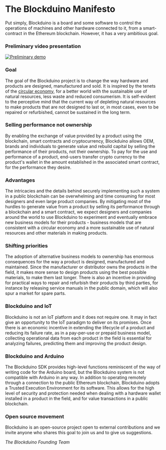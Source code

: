 # The Blockduino Manifesto
Put simply, Blockduino is a board and some software to control the operations of machines and other hardware connected to it, from a smart-contract in the Ethereum blockchain. However, it has a very ambitious goal.

### Preliminary video presentation
[![Preliminary demo](https://img.youtube.com/vi/7ooOoz93or8/0.jpg)](https://youtu.be/7ooOoz93or8)

### Goal
The goal of the Blockduino project is to change the way hardware and products are designed, manufactured and sold. It is inspired by the tenets of the [circular economy](https://www.ellenmacarthurfoundation.org/circular-economy), for a better world with the sustainable use of natural resources, less waste and reduced consumerism. It is self-evident to the perceptive mind that the current way of depleting natural resources to make products that are not designed to last or, in most cases, even to be repaired or refurbished, cannot be sustained in the long term.

### Selling performance not ownership
By enabling the exchange of value provided by a product using the blockchain, smart contracts and cryptocurrency, Blockduino allows OEM, brands and individuals to generate value and rebuild capital by selling the performance of their products, not their ownership. To pay for the use and performance of a product, end-users transfer crypto currency to the product's wallet in the amount established in the associated smart contract, for the performance they desire.

### Advantages
The intricacies and the details behind securely implementing such a system in a public blockchain can be overwhelming and time consuming for most designers and even large product companies. By mitigating most of the hurdles to generate value from a product by selling its performance through a blockchain and a smart contract, we expect designers and companies around the world to use Blockduino to experiment and eventually embrace new business models for their products - business models that are consistent with a circular economy and a more sustainable use of natural resources and other materials in making products.

### Shifting priorities
The adoption of alternative business models to ownership has enormous consequences for the way a product is designed, manufactured and maintained. Since the manufacturer or distributor owns the products in the field, it makes more sense to design products using the best possible materials, to make them last longer. There is also an incentive in providing for practical ways to repair and refurbish their products by third parties, for instance by releasing service manuals in the public domain, which will also spur a market for spare parts.

### Blockduino and IoT
Blockduino is not an IoT platform and it does not require one. It may in fact give an opportunity to the IoT paradigm to deliver on its promises. Once there is an economic incentive in extending the lifecycle of a product and reducing its failure rate, as in a pay-per-use or prepaid business model, collecting operational data from each product in the field is essential for analyzing failures, predicting them and improving the product design.

### Blockduino and Arduino
The Blockduino SDK provides high-level functions reminiscent of the way of writing code for the Arduino board, but the Blockduino system is not compatible with Arduino in any way. In addition to operating remotely through a connection to the public Ethereum blockchain, Blockduino adopts a Trusted Execution Environment for its software. This allows for the high level of security and protection needed when dealing with a hardware wallet installed in a product in the field, and for value transactions in a public blockchain.

### Open source movement
Blockduino is an open-source project open to external contributions and we invite anyone who shares this goal to join us and to give us suggestions.

_The Blockduino Founding Team_
